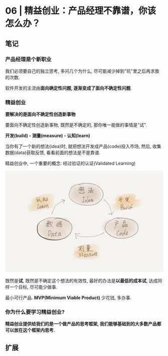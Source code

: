 # 06 | 精益创业：产品经理不靠谱，你该怎么办？

## 笔记

### 产品经理是个新职业

我们必须要自己的独立思考, 多问几个为什么, 尽可能减少掉到"坑"里之后再求救的次数.

软件开发的主流由**面向确定性问题, 逐渐变成了面向不确定性问题**.

### 精益创业

**要解决的是面向不确定性创造新事物**

要面向不确定性创造新事物, 既然是不确定的, 那你唯一能做的事情是"试".

**开发(build) - 测量(measure) - 认知(learn)**

当你有了一个新的想法(idea)时, 就把想法开发成产品(code)投入市场, 然后, 收集数据(data)获取反馈, 看看前面的想法是不是靠谱.

精益创业中, 一个重要的概念: 经过验证的认证(Validated Learning)

![MacDown logo](./img/06_01.jpg)

既然是**试**, 既然是不确定这个想法的有效性, 最好的办法是**以最低的成本试**, 达成同样一个目标, 尽可能少做事.

最小可行产品. **MVP(Minimum Viable Product)** 少花钱, 多办事.

### 你为什么要学习精益创业?

**精益创业提供给我们的是一个做产品的思考框架, 我们能够基础到的大多数产品都可以放在这个框架内思考.**

## 扩展